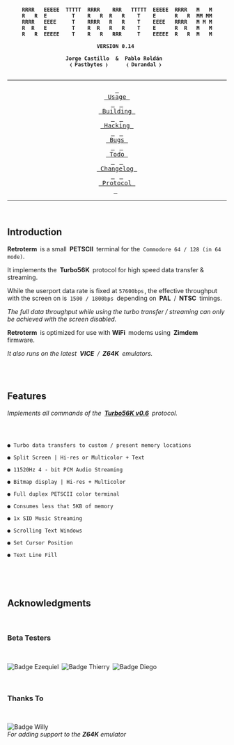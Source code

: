 <div align = center>
<b>
  
```

RRRR   EEEEE  TTTTT  RRRR    RRR   TTTTT  EEEEE  RRRR   M   M
R   R  E        T    R   R  R   R    T    E      R   R  MM MM
RRRR   EEEE     T    RRRR   R   R    T    EEEE   RRRR   M M M
R  R   E        T    R  R   R   R    T    E      R  R   M   M
R   R  EEEEE    T    R   R   RRR     T    EEEEE  R   R  M   M
                                                             
                        VERSION 0.14                         
                                                 
              Jorge Castillo  &  Pablo Roldán                
               ⧼ Pastbytes ⧽      ⧼ Durandal ⧽                
                 
```
  
---

</b>
  
[<kbd> <br> Usage <br> </kbd>][Usage] 
[<kbd> <br> Building <br> </kbd>][Building] 
[<kbd> <br> Hacking <br> </kbd>][Hacking] 
[<kbd> <br> Bugs <br> </kbd>][Bugs] 
[<kbd> <br> Todo <br> </kbd>][Todo] 
[<kbd> <br> Changelog <br> </kbd>][Changelog] 
[<kbd> <br> Protocol <br> </kbd>][Protocol] 

---

<br>
</div>
<div>

## Introduction

**Retroterm** is a small **PETSCII** terminal for the `Commodore 64 / 128 (in 64 mode)`.

It implements the **Turbo56K** protocol for high speed data transfer & streaming.

While the userport data rate is fixed at `57600bps` , the effective throughput with the screen on is `1500 / 1800bps` depending on **PAL** / **NTSC** timings.

*The full data throughput while using the turbo transfer / streaming can only be achieved with the screen disabled.*

**Retroterm** is optimized for use with **WiFi** modems using **Zimdem** firmware.

*It also runs on the latest **VICE** / **Z64K** emulators.*

  
<br>
<br>


## Features

*Implements all commands of the **[Turbo56K v0.6][Protocol]** protocol.*

<br>

```

● Turbo data transfers to custom / present memory locations

● Split Screen | Hi-res or Multicolor + Text               

● 11520Hz 4 - bit PCM Audio Streaming                        

● Bitmap display | Hi-res + Multicolor                     

● Full duplex PETSCII color terminal                       

● Consumes less that 5KB of memory                            

● 1x SID Music Streaming                                  

● Scrolling Text Windows                                   

● Set Cursor Position                                      

● Text Line Fill                                           
  
```

<br>
<br>

## Acknowledgments

<br>

### Beta Testers
  
<br>

![Badge Ezequiel] ![Badge Thierry] ![Badge Diego]

<br>

### Thanks To
  
<br>

![Badge Willy] <br>
*For adding support to the **Z64K** emulator*

</div>


<!----------------------------------------------------------------------------->

  
<!--------------------------------{ Quicklinks }-------------------------------> 

[Changelog]: Documentation/Changelog.md
[Protocol]: Documentation/Protocol.md
[Building]: Documentation/Building.md
[Hacking]: Documentation/Hacking.md
[Usage]: Documentation/Usage.md
[Todo]: Documentation/Todo.md
[Bugs]: Documentation/Bugs.md
  

<!----------------------------------{ Badges }---------------------------------> 
  
[Badge Ezequiel]: https://img.shields.io/badge/Ezequiel_Filgueiras-62c157?style=for-the-badge
[Badge Thierry]: https://img.shields.io/badge/Thierry_Kurt-62c157?style=for-the-badge
[Badge Diego]: https://img.shields.io/badge/Diego_di_Franceschi-62c157?style=for-the-badge
[Badge Willy]: https://img.shields.io/badge/WillyManilly-57bbc1?style=for-the-badge
